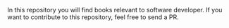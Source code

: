 In this repository you will find books relevant to software developer. If you want to contribute to this repository, feel free to send a PR.